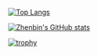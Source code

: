 [![Top Langs](https://github-readme-stats.vercel.app/api/top-langs/?username=zhenbin-z&layout=compact)](https://github.com/anuraghazra/github-readme-stats)

[![Zhenbin's GitHub stats](https://github-readme-stats.vercel.app/api?username=zhenbin-z)](https://github.com/anuraghazra/github-readme-stats)

[![trophy](https://github-profile-trophy.vercel.app/?username=zhenbin-z)](https://github.com/ryo-ma/github-profile-trophy)
